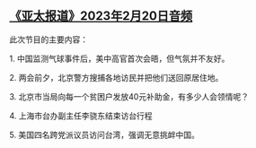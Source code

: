 <!--1676919840000-->
[《亚太报道》2023年2月20日音频](https://www.rfa.org/mandarin/yataibaodao/apr-audio/yp-02202023140036.html)
------

<p>此次节目的主要内容：</p><p>1. 中国监测气球事件后，美中高官首次会晤，但气氛并不友好。</p><p>2. 两会前夕，北京警方搜捕各地访民并把他们送回原居住地。</p><p>3. 北京市当局向每一个贫困户发放40元补助金，有多少人会领情呢？</p><p>4. 上海市台办副主任李骁东结束访台行程</p><p>5. 美国四名跨党派议员访问台湾，强调无意挑衅中国。</p>
